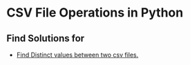 # CSV File Operations in Python

## Find Solutions for

- [Find Distinct values between two csv files.](FindDistinct.py)